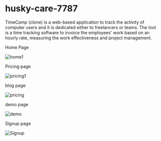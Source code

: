 # husky-care-7787
TimeCamp (clone) is a web-based application  to track the activity of computer users and it is dedicated either to freelancers or teams. The tool is a time tracking software to invoice the employees' work based on an hourly rate, measuring the work effectiveness and project management.

Home Page

![home1](https://user-images.githubusercontent.com/101583807/187609641-304fcfa5-120b-4cbb-994c-0a9be0b19696.png)

Pricing page

![pricing1](https://user-images.githubusercontent.com/101583807/187647125-35358e8c-e5a1-4e1d-9ebe-c7a0e753a41d.png)

blog page

![pricing](https://user-images.githubusercontent.com/101583807/187647369-5fa77b0e-2b6f-4eee-b8cb-82d0df5eead8.png)


demo page

![demo](https://user-images.githubusercontent.com/101583807/187647482-7971fe46-55ce-475b-8ba6-2e89143a55a5.png)

Signup page

![Signup](https://user-images.githubusercontent.com/101583807/187647594-97838a92-b164-46f2-aedf-04df91765712.png)

